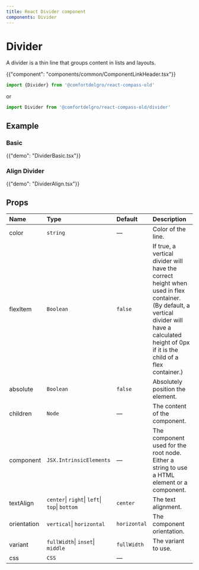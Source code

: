```yaml
---
title: React Divider component
components: Divider
---
```


# Divider

<p class="description">A divider is a thin line that groups content in lists and layouts.</p>

{{"component": "components/common/ComponentLinkHeader.tsx"}}

```jsx
import {Divider} from '@comfortdelgro/react-compass-old'
```

or

```jsx
import Divider from '@comfortdelgro/react-compass-old/divider'
```

## Example

### Basic

{{"demo": "DividerBasic.tsx"}}

### Align Divider

{{"demo": "DividerAlign.tsx"}}

## Props

| Name        | Type                                           | Default      | Description                                                                                                                                                                                         |
| :---------- | :--------------------------------------------- | :----------- | :-------------------------------------------------------------------------------------------------------------------------------------------------------------------------------------------------- |
| color       | `string`                                       | —            | Color of the line.                                                                                                                                                                                  |
| flexItem    | `Boolean`                                      | `false`      | If true, a vertical divider will have the correct height when used in flex container. (By default, a vertical divider will have a calculated height of 0px if it is the child of a flex container.) |
| absolute    | `Boolean`                                      | `false`      | Absolutely position the element.                                                                                                                                                                    |
| children    | `Node`                                         | —            | The content of the component.                                                                                                                                                                       |
| component   | `JSX.IntrinsicElements`                        | —            | The component used for the root node. Either a string to use a HTML element or a component.                                                                                                         |
| textAlign   | `center`\| `right`\| `left`\| `top`\| `bottom` | `center`     | The text alignment.                                                                                                                                                                                 |
| orientation | `vertical`\| `horizontal`                      | `horizontal` | The component orientation.                                                                                                                                                                          |
| variant     | `fullWidth`\| `inset`\| `middle`               | `fullWidth`  | The variant to use.                                                                                                                                                                                 |
| css         | `CSS`                                          | —            |                                                                                                                                                                                                     |
